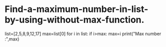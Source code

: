 # Find-a-maximum-number-in-list-by-using-without-max-function.
list=[2,5,8,9,12,17]
max=list[0]
for i in list:
    if i>max:
        max=i
print("Max number :",max)
